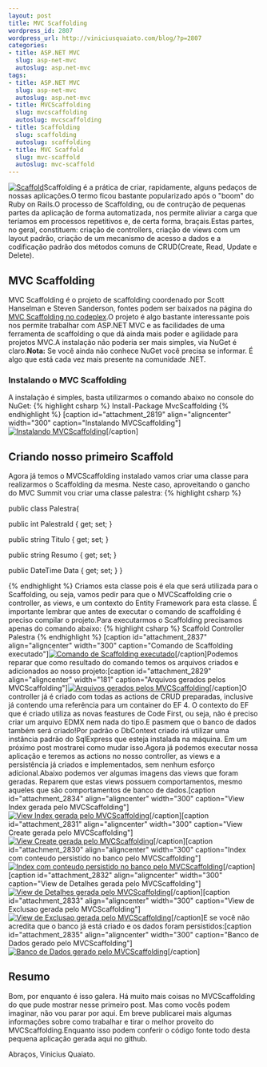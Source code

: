 ```yaml
--- 
layout: post
title: MVC Scaffolding
wordpress_id: 2807
wordpress_url: http://viniciusquaiato.com/blog/?p=2807
categories: 
- title: ASP.NET MVC
  slug: asp-net-mvc
  autoslug: asp.net-mvc
tags: 
- title: ASP.NET MVC
  slug: asp-net-mvc
  autoslug: asp.net-mvc
- title: MVCScaffolding
  slug: mvcscaffolding
  autoslug: mvcscaffolding
- title: Scaffolding
  slug: scaffolding
  autoslug: scaffolding
- title: MVC Scaffold
  slug: mvc-scaffold
  autoslug: mvc-scaffold
---
```

[![Scaffold](http://viniciusquaiato.com/images_posts/scaffold-221x300.jpg "Scaffold")](http://viniciusquaiato.com/images_posts/scaffold.jpg)Scaffolding é a prática de criar, rapidamente, alguns pedaços de nossas aplicações.O termo ficou bastante popularizado após o "boom" do Ruby on Rails.O processo de Scaffolding, ou de contrução de pequenas partes da aplicação de forma automatizada, nos permite aliviar a carga que teríamos em processos repetitivos e, de certa forma, braçais.Estas partes, no geral, constituem: criação de controllers, criação de views com um layout padrão, criação de um mecanismo de acesso a dados e a codificação padrão dos métodos comuns de CRUD(Create, Read, Update e Delete).

## MVC Scaffolding
MVC Scaffolding é o projeto de scaffolding coordenado por Scott Hanselman e Steven Sanderson, fontes podem ser baixados na página do [MVC Scaffolding no codeplex](http://mvcscaffolding.codeplex.com/).O projeto é algo bastante interessante pois nos permite trabalhar com ASP.NET MVC e as facilidades de uma ferramenta de scaffolding o que dá ainda mais poder e agilidade para projetos MVC.A instalação não poderia ser mais simples, via NuGet é claro.**Nota:** Se você ainda não conhece NuGet você precisa se informar. É algo que está cada vez mais presente na comunidade .NET.

### Instalando o MVC Scaffolding
A instalação é simples, basta utilizarmos o comando abaixo no console do NuGet:
{% highlight csharp %}
Install-Package MvcScaffolding
{% endhighlight %}
[caption id="attachment_2819" align="aligncenter" width="300" caption="Instalando MVCScaffolding"][![Instalando MVCScaffolding](http://viniciusquaiato.com/images_posts/instalando-mvc-scaffolding-300x145.png "Instalando MVCScaffolding")](http://viniciusquaiato.com/images_posts/instalando-mvc-scaffolding.png)[/caption]

## Criando nosso primeiro Scaffold
Agora já temos o MVCScaffolding instalado vamos criar uma classe para realizarmos o Scaffolding da mesma. Neste caso, aproveitando o gancho do MVC Summit vou criar uma classe palestra:
{% highlight csharp %}

public class Palestra{    

public int PalestraId { get;
    set;
    }
    
public string Titulo { get;
    set;
    }
    
public string Resumo { get;
    set;
    }
    
public DateTime Data { get;
    set;
    }
}

{% endhighlight %}
Criamos esta classe pois é ela que será utilizada para o Scaffolding, ou seja, vamos pedir para que o MVCScaffolding crie o controller, as views, e um contexto do Entity Framework para esta classe. É importante lembrar que antes de executar o comando de scaffolding é preciso compilar o projeto.Para executarmos o Scaffolding precisamos apenas do comando abaixo:
{% highlight csharp %}
Scaffold Controller Palestra
{% endhighlight %}
[caption id="attachment_2837" align="aligncenter" width="300" caption="Comando de Scaffolding executado"][![Comando de Scaffolding executado](http://viniciusquaiato.com/images_posts/Comando-de-Scaffolding-executado-300x113.png "Comando de Scaffolding executado")](http://viniciusquaiato.com/images_posts/Comando-de-Scaffolding-executado.png)[/caption]Podemos reparar que como resultado do comando temos os arquivos criados e adicionados ao nosso projeto:[caption id="attachment_2829" align="aligncenter" width="181" caption="Arquivos gerados pelos MVCScaffolding"][![Arquivos gerados pelos MVCScaffolding](http://viniciusquaiato.com/images_posts/Arquivos-gerados-pelos-MVCScaffolding-181x300.png "Arquivos gerados pelos MVCScaffolding")](http://viniciusquaiato.com/images_posts/Arquivos-gerados-pelos-MVCScaffolding.png)[/caption]O controller já é criado com todas as actions de CRUD preparadas, inclusive já contendo uma referência para um container do EF 4. O contexto do EF que é criado utiliza as novas feastures de Code First, ou seja, não é preciso criar um arquivo EDMX nem nada do tipo.E pasmem que o banco de dados também será criado!Por padrão o DbContext criado irá utilizar uma instância padrão do SqlExpress que esteja instalada na máquina. Em um próximo post mostrarei como mudar isso.Agora já podemos executar nossa aplicação e teremos as actions no nosso controller, as views e a persistência já criados e implementados, sem nenhum esforço adicional.Abaixo podemos ver algumas imagens das views que foram geradas. Reparem que estas views possuem comportamentos, mesmo aqueles que são comportamentos de banco de dados.[caption id="attachment_2834" align="aligncenter" width="300" caption="View Index gerada pelo MVCScaffolding"][![View Index gerada pelo MVCScaffolding](http://viniciusquaiato.com/images_posts/View-Index-gerada-pelo-MVCScaffolding-300x222.png "View Index gerada pelo MVCScaffolding")](http://viniciusquaiato.com/images_posts/View-Index-gerada-pelo-MVCScaffolding.png)[/caption][caption id="attachment_2831" align="aligncenter" width="300" caption="View Create gerada pelo MVCScaffolding"][![View Create gerada pelo MVCScaffolding](http://viniciusquaiato.com/images_posts/View-Create-gerada-pelo-MVCScaffolding-300x222.png "View Create gerada pelo MVCScaffolding")](http://viniciusquaiato.com/images_posts/View-Create-gerada-pelo-MVCScaffolding.png)[/caption][caption id="attachment_2830" align="aligncenter" width="300" caption="Index com conteudo persistido no banco pelo MVCScaffolding"][![Index com conteudo persistido no banco pelo MVCScaffolding](http://viniciusquaiato.com/images_posts/Index-com-conteudo-persistido-no-banco-pelo-MVCScaffolding-300x222.png "Index com conteudo persistido no banco pelo MVCScaffolding")](http://viniciusquaiato.com/images_posts/Index-com-conteudo-persistido-no-banco-pelo-MVCScaffolding.png)[/caption][caption id="attachment_2832" align="aligncenter" width="300" caption="View de Detalhes gerada pelo MVCScaffolding"][![View de Detalhes gerada pelo MVCScaffolding](http://viniciusquaiato.com/images_posts/View-de-Detalhes-gerada-pelo-MVCScaffolding-300x222.png "View de Detalhes gerada pelo MVCScaffolding")](http://viniciusquaiato.com/images_posts/View-de-Detalhes-gerada-pelo-MVCScaffolding.png)[/caption][caption id="attachment_2833" align="aligncenter" width="300" caption="View de Exclusao gerada pelo MVCScaffolding"][![View de Exclusao gerada pelo MVCScaffolding](http://viniciusquaiato.com/images_posts/View-de-Exclusao-gerada-pelo-MVCScaffolding-300x222.png "View de Exclusao gerada pelo MVCScaffolding")](http://viniciusquaiato.com/images_posts/View-de-Exclusao-gerada-pelo-MVCScaffolding.png)[/caption]E se você não acredita que o banco já está criado e os dados foram persistidos:[caption id="attachment_2835" align="aligncenter" width="300" caption="Banco de Dados gerado pelo MVCScaffolding"][![Banco de Dados gerado pelo MVCScaffolding](http://viniciusquaiato.com/images_posts/Bando-de-Dados-gerado-pelo-MVCScaffolding-300x205.png "Banco de Dados gerado pelo MVCScaffolding")](http://viniciusquaiato.com/images_posts/Bando-de-Dados-gerado-pelo-MVCScaffolding.png)[/caption]

## Resumo
Bom, por enquanto é isso galera. Há muito mais coisas no MVCScaffolding do que pude mostrar nesse primeiro post. Mas como vocês podem imaginar, não vou parar por aqui. Em breve publicarei mais algumas informações sobre como trabalhar e tirar o melhor proveito do MVCScaffolding.Enquanto isso podem conferir o código fonte todo desta pequena aplicação gerada aqui no github.

Abraços,
Vinicius Quaiato.
